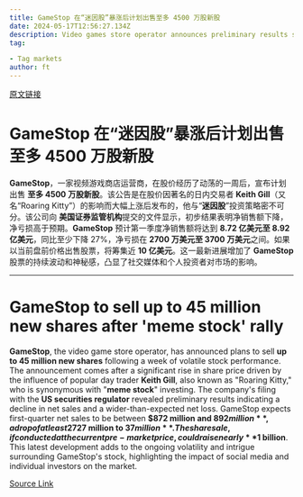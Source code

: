 ```yaml
---
title: GameStop 在“迷因股”暴涨后计划出售至多 4500 万股新股
date: 2024-05-17T12:56:27.134Z
description: Video games store operator announces preliminary results showing expectations of further drop in net sales
tag: 

- Tag markets
author: ft
---
```


[原文链接](https://ft.com/content/87e62638-d1f7-4658-a7cf-bc55132da756)

# **GameStop** 在“**迷因股**”暴涨后计划出售至多 4500 万股新股

**GameStop**，一家视频游戏商店运营商，在股价经历了动荡的一周后，宣布计划出售 **至多 4500 万股新股**。该公告是在股价因著名的日内交易者 **Keith Gill**（又名“Roaring Kitty”）的影响而大幅上涨后发布的，他与“**迷因股**”投资策略密不可分。该公司向 **美国证券监管机构**提交的文件显示，初步结果表明净销售额下降，净亏损高于预期。**GameStop** 预计第一季度净销售额将达到 **8.72 亿美元至 8.92 亿美元**，同比至少下降 27%，净亏损在 **2700 万美元至 3700 万美元**之间。如果以当前盘前价格出售股票，将筹集近 **10 亿美元**。这一最新进展增加了 **GameStop** 股票的持续波动和神秘感，凸显了社交媒体和个人投资者对市场的影响。

---

# GameStop to sell up to 45 million new shares after 'meme stock' rally

**GameStop**, the video game store operator, has announced plans to sell **up to 45 million new shares** following a week of volatile stock performance. The announcement comes after a significant rise in share price driven by the influence of popular day trader **Keith Gill**, also known as "Roaring Kitty," who is synonymous with "**meme stock**" investing. The company's filing with the **US securities regulator** revealed preliminary results indicating a decline in net sales and a wider-than-expected net loss. GameStop expects first-quarter net sales to be between **$872 million and $892 million**, a drop of at least 27% from the previous year, and a net loss in the range of **$27 million to $37 million**. The share sale, if conducted at the current pre-market price, could raise nearly **$1 billion**. This latest development adds to the ongoing volatility and intrigue surrounding GameStop's stock, highlighting the impact of social media and individual investors on the market.

[Source Link](https://ft.com/content/87e62638-d1f7-4658-a7cf-bc55132da756)

